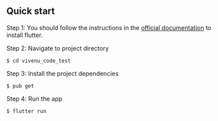 ## Quick start

Step 1: You should follow the instructions in the [official documentation](https://flutter.io/docs/get-started/install) to install flutter.

Step 2: Navigate to project directory
```
$ cd vivenu_code_test
```

Step 3: Install the project dependencies
```
$ pub get
```

Step 4: Run the app
```
$ flutter run
```
